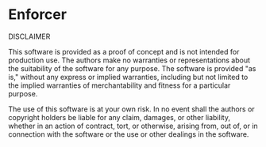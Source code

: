 # Enforcer

DISCLAIMER

This software is provided as a proof of concept and is not intended for production use. The authors make no warranties or representations about the suitability of the software for any purpose. The software is provided "as is," without any express or implied warranties, including but not limited to the implied warranties of merchantability and fitness for a particular purpose.

The use of this software is at your own risk. In no event shall the authors or copyright holders be liable for any claim, damages, or other liability, whether in an action of contract, tort, or otherwise, arising from, out of, or in connection with the software or the use or other dealings in the software.